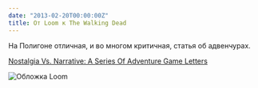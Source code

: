 ```yaml
---
date: "2013-02-20T00:00:00Z"
title: От Loom к The Walking Dead
---
```


На Полигоне отличная, и во многом критичная, статья об адвенчурах.


[Nostalgia Vs. Narrative: A Series Of Adventure Game Letters](http://www.polygon.com/features/2013/2/20/4005990/nostalgia-vs-narrative-a-series-of-adventure-game-letters)

![Обложка Loom](/img/posts/loom-cover.jpg)